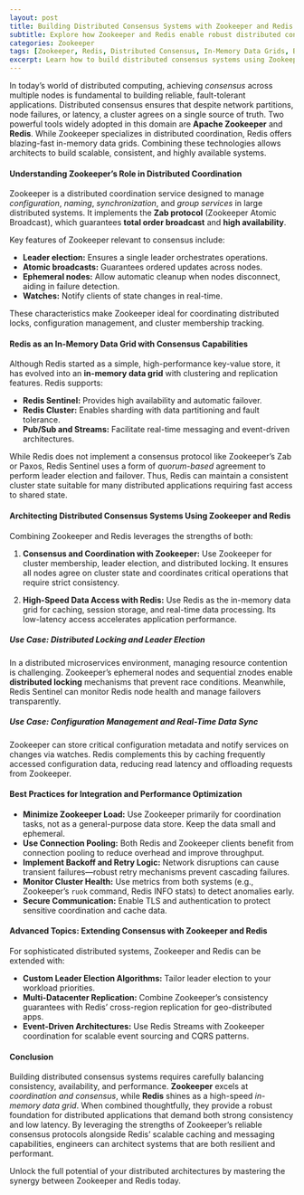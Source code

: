 ```yaml
---
layout: post
title: Building Distributed Consensus Systems with Zookeeper and Redis for In-Memory Data Grids
subtitle: Explore how Zookeeper and Redis enable robust distributed consensus and high-performance in-memory data grids
categories: Zookeeper
tags: [Zookeeper, Redis, Distributed Consensus, In-Memory Data Grids, Big Data, Distributed Systems, High Availability]
excerpt: Learn how to build distributed consensus systems using Zookeeper and Redis, combining coordination with in-memory data grids for scalable, reliable architectures.
---
```

In today’s world of distributed computing, achieving *consensus* across multiple nodes is fundamental to building reliable, fault-tolerant applications. Distributed consensus ensures that despite network partitions, node failures, or latency, a cluster agrees on a single source of truth. Two powerful tools widely adopted in this domain are **Apache Zookeeper** and **Redis**. While Zookeeper specializes in distributed coordination, Redis offers blazing-fast in-memory data grids. Combining these technologies allows architects to build scalable, consistent, and highly available systems.

#### Understanding Zookeeper’s Role in Distributed Coordination

Zookeeper is a distributed coordination service designed to manage *configuration*, *naming*, *synchronization*, and *group services* in large distributed systems. It implements the **Zab protocol** (Zookeeper Atomic Broadcast), which guarantees **total order broadcast** and **high availability**.

Key features of Zookeeper relevant to consensus include:

- **Leader election:** Ensures a single leader orchestrates operations.
- **Atomic broadcasts:** Guarantees ordered updates across nodes.
- **Ephemeral nodes:** Allow automatic cleanup when nodes disconnect, aiding in failure detection.
- **Watches:** Notify clients of state changes in real-time.

These characteristics make Zookeeper ideal for coordinating distributed locks, configuration management, and cluster membership tracking.

#### Redis as an In-Memory Data Grid with Consensus Capabilities

Although Redis started as a simple, high-performance key-value store, it has evolved into an **in-memory data grid** with clustering and replication features. Redis supports:

- **Redis Sentinel:** Provides high availability and automatic failover.
- **Redis Cluster:** Enables sharding with data partitioning and fault tolerance.
- **Pub/Sub and Streams:** Facilitate real-time messaging and event-driven architectures.

While Redis does not implement a consensus protocol like Zookeeper’s Zab or Paxos, Redis Sentinel uses a form of *quorum-based* agreement to perform leader election and failover. Thus, Redis can maintain a consistent cluster state suitable for many distributed applications requiring fast access to shared state.

#### Architecting Distributed Consensus Systems Using Zookeeper and Redis

Combining Zookeeper and Redis leverages the strengths of both:

1. **Consensus and Coordination with Zookeeper:** Use Zookeeper for cluster membership, leader election, and distributed locking. It ensures all nodes agree on cluster state and coordinates critical operations that require strict consistency.

2. **High-Speed Data Access with Redis:** Use Redis as the in-memory data grid for caching, session storage, and real-time data processing. Its low-latency access accelerates application performance.

##### Use Case: Distributed Locking and Leader Election

In a distributed microservices environment, managing resource contention is challenging. Zookeeper’s ephemeral nodes and sequential znodes enable **distributed locking** mechanisms that prevent race conditions. Meanwhile, Redis Sentinel can monitor Redis node health and manage failovers transparently.

##### Use Case: Configuration Management and Real-Time Data Sync

Zookeeper can store critical configuration metadata and notify services on changes via watches. Redis complements this by caching frequently accessed configuration data, reducing read latency and offloading requests from Zookeeper.

#### Best Practices for Integration and Performance Optimization

- **Minimize Zookeeper Load:** Use Zookeeper primarily for coordination tasks, not as a general-purpose data store. Keep the data small and ephemeral.
- **Use Connection Pooling:** Both Redis and Zookeeper clients benefit from connection pooling to reduce overhead and improve throughput.
- **Implement Backoff and Retry Logic:** Network disruptions can cause transient failures—robust retry mechanisms prevent cascading failures.
- **Monitor Cluster Health:** Use metrics from both systems (e.g., Zookeeper’s `ruok` command, Redis INFO stats) to detect anomalies early.
- **Secure Communication:** Enable TLS and authentication to protect sensitive coordination and cache data.

#### Advanced Topics: Extending Consensus with Zookeeper and Redis

For sophisticated distributed systems, Zookeeper and Redis can be extended with:

- **Custom Leader Election Algorithms:** Tailor leader election to your workload priorities.
- **Multi-Datacenter Replication:** Combine Zookeeper’s consistency guarantees with Redis’ cross-region replication for geo-distributed apps.
- **Event-Driven Architectures:** Use Redis Streams with Zookeeper coordination for scalable event sourcing and CQRS patterns.

#### Conclusion

Building distributed consensus systems requires carefully balancing consistency, availability, and performance. **Zookeeper** excels at *coordination and consensus*, while **Redis** shines as a high-speed *in-memory data grid*. When combined thoughtfully, they provide a robust foundation for distributed applications that demand both strong consistency and low latency. By leveraging the strengths of Zookeeper’s reliable consensus protocols alongside Redis’ scalable caching and messaging capabilities, engineers can architect systems that are both resilient and performant.

Unlock the full potential of your distributed architectures by mastering the synergy between Zookeeper and Redis today.
